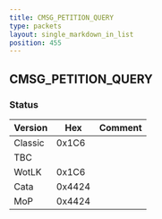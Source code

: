 ```yaml
---
title: CMSG_PETITION_QUERY
type: packets
layout: single_markdown_in_list
position: 455
---
```


## CMSG_PETITION_QUERY

### Status

Version    | Hex        | Comment
---------- | ---------- | ---------- 
Classic    | 0x1C6      | 
TBC        |            | 
WotLK      | 0x1C6      | 
Cata       | 0x4424     | 
MoP        | 0x4424     | 